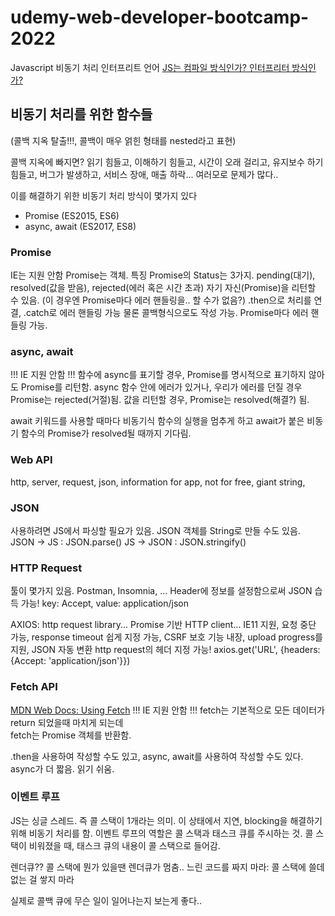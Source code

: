 # udemy-web-developer-bootcamp-2022

Javascript
비동기 처리 인터프리트 언어
[JS는 컴파일 방식인가? 인터프리터 방식인가?](https://curryyou.tistory.com/237)

## 비동기 처리를 위한 함수들

(콜백 지옥 탈출!!!, 콜백이 매우 얽힌 형태를 nested라고 표현)

콜백 지옥에 빠지면?
읽기 힘들고, 이해하기 힘들고, 시간이 오래 걸리고, 유지보수 하기 힘들고, 버그가 발생하고, 서비스 장애, 매출 하락...
여러모로 문제가 많다..

이를 해결하기 위한 비동기 처리 방식이 몇가지 있다

- Promise (ES2015, ES6)
- async, await (ES2017, ES8)

### Promise

IE는 지원 안함
Promise는 객체.
특징
Promise의 Status는 3가지.
pending(대기), resolved(값을 받음), rejected(에러 혹은 시간 초과)
자기 자신(Promise)을 리턴할 수 있음.
(이 경우엔 Promise마다 에러 핸들링을.. 할 수가 없음?)
.then으로 처리를 연결, .catch로 에러 핸들링 가능
물론 콜백형식으로도 작성 가능. Promise마다 에러 핸들링 가능.

### async, await

!!! IE 지원 안함 !!!
함수에 async를 표기할 경우, Promise를 명시적으로 표기하지 않아도 Promise를 리턴함.
async 함수 안에 에러가 있거나, 우리가 에러를 던질 경우 Promise는 rejected(거절)됨.
값을 리턴할 경우, Promise는 resolved(해결?) 됨.

await 키워드를 사용할 때마다 비동기식 함수의 실행을 멈추게 하고
await가 붙은 비동기 함수의 Promise가 resolved될 때까지 기다림.

### Web API

http, server, request, json, information for app, not for free, giant string,

### JSON

사용하려면 JS에서 파싱할 필요가 있음.
JSON 객체를 String로 만들 수도 있음.
JSON -> JS : JSON.parse()
JS -> JSON : JSON.stringify()

### HTTP Request

툴이 몇가지 있음. Postman, Insomnia, ...
Header에 정보를 설정함으로써 JSON 습득 가능!
key: Accept, value: application/json

AXIOS: http request library...
Promise 기반 HTTP client...
IE11 지원, 요청 중단 가능, response timeout 쉽게 지정 가능, CSRF 보호 기능 내장, upload progress를 지원, JSON 자동 변환
http request의 헤더 지정 가능!
axios.get('URL', {headers: {Accept: 'application/json'}})

### Fetch API

[MDN Web Docs: Using Fetch](https://developer.mozilla.org/ko/docs/Web/API/Fetch_API/Using_Fetch)
!!! IE 지원 안함 !!!
fetch는 기본적으로 모든 데이터가 return 되었을때 마치게 되는데<br>
fetch는 Promise 객체를 반환함.

.then을 사용하여 작성할 수도 있고, async, await를 사용하여 작성할 수도 있다.
async가 더 짧음. 읽기 쉬움.

### 이벤트 루프

JS는 싱글 스레드. 즉 콜 스택이 1개라는 의미.
이 상태에서 지연, blocking을 해결하기 위해 비동기 처리를 함.
이벤트 루프의 역할은 콜 스택과 태스크 큐를 주시하는 것.
콜 스택이 비워졌을 때, 태스크 큐의 내용이 콜 스택으로 들어감.

렌더큐?? 콜 스택에 뭔가 있을땐 렌더큐가 멈춤..
느린 코드를 짜지 마라: 콜 스택에 쓸데없는 걸 쌓지 마라

실제로 콜백 큐에 무슨 일이 일어나는지 보는게 좋다..
